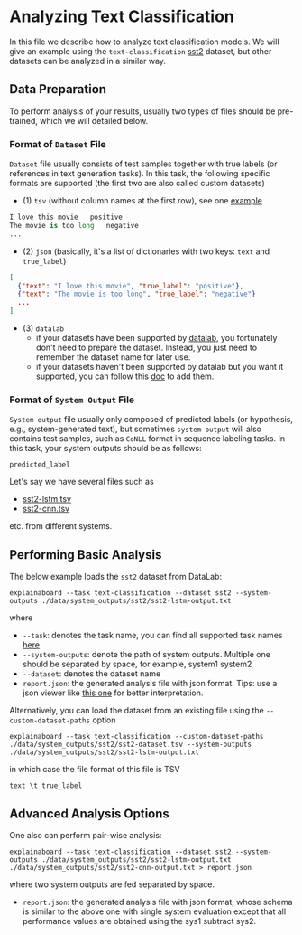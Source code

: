 # Analyzing Text Classification

In this file we describe how to analyze text classification models.
We will give an example using the `text-classification` [sst2](https://github.com/ExpressAI/ExplainaBoard/tree/main/data/datasets/sst2) dataset, but other datasets
can be analyzed in a similar way.

## Data Preparation
To perform analysis of your results, usually two types of files should be pre-trained, which we will
detailed below.

### Format of `Dataset` File
`Dataset` file usually consists of test samples together with true labels (or references in text generation
tasks). 
In this task, the following specific formats are supported 
(the first two are also called custom datasets)

* (1) `tsv` (without column names at the first row), see one [example](https://github.com/neulab/ExplainaBoard/blob/main/data/system_outputs/sst2/sst2-dataset.tsv)
```python
I love this movie   positive
The movie is too long   negative
...
```
* (2) `json` (basically, it's a list of dictionaries with two keys: `text` and `true_label`)
```json
[
  {"text": "I love this movie", "true_label": "positive"},
  {"text": "The movie is too long", "true_label": "negative"}
  ...
]
```

* (3) `datalab`
    * if your datasets have been supported by [datalab](https://github.com/ExpressAI/DataLab/tree/main/datasets),
    you fortunately don't need to prepare the dataset. 
    Instead, you just need to remember the dataset name for later use.
    * if your datasets haven't been supported by datalab but you want it supported, you can follow this 
    [doc](https://github.com/ExpressAI/DataLab/blob/main/docs/SDK/add_new_datasets_into_sdk.md) to add them.


### Format of `System Output` File

`System output` file usually only composed of predicted labels (or hypothesis, e.g., system-generated text),
but sometimes `system output` will also contains test samples, such as `CoNLL` format in sequence labeling tasks.
In this task, your system outputs should be as follows:

```
predicted_label
```

Let's say we have several files such as 
* [sst2-lstm.tsv](https://github.com/neulab/ExplainaBoard/blob/main/data/system_outputs/sst2/sst2-lstm-output.txt) 
* [sst2-cnn.tsv](https://github.com/neulab/ExplainaBoard/blob/main/data/system_outputs/sst2/sst2-cnn-output.txt)

etc. from different systems.


## Performing Basic Analysis

The below example loads the `sst2` dataset from DataLab:
```shell
explainaboard --task text-classification --dataset sst2 --system-outputs ./data/system_outputs/sst2/sst2-lstm-output.txt
```

where
* `--task`: denotes the task name, you can find all supported task names [here](https://github.com/neulab/ExplainaBoard/blob/main/docs/cli_interface.md)
* `--system-outputs`: denote the path of system outputs. Multiple one should be
  separated by space, for example, system1 system2
* `--dataset`: denotes the dataset name
* `report.json`: the generated analysis file with json format. Tips: use a json viewer
  like [this one](http://jsonviewer.stack.hu/) for better interpretation.

Alternatively, you can load the dataset from an existing file using the
`--custom-dataset-paths` option

```shell
explainaboard --task text-classification --custom-dataset-paths ./data/system_outputs/sst2/sst2-dataset.tsv --system-outputs ./data/system_outputs/sst2/sst2-lstm-output.txt
```

in which case the file format of this file is TSV
```
text \t true_label
```

## Advanced Analysis Options

One also can perform pair-wise analysis:
```shell
explainaboard --task text-classification --dataset sst2 --system-outputs ./data/system_outputs/sst2/sst2-lstm-output.txt ./data/system_outputs/sst2/sst2-cnn-output.txt > report.json
```
where two system outputs are fed separated by space.
* `report.json`: the generated analysis file with json format, whose schema is similar 
  to the above one with single system evaluation except that
  all performance values are obtained using the sys1 subtract sys2.
